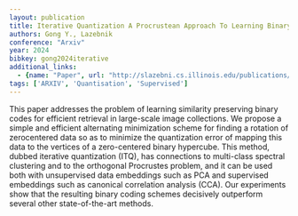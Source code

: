 ```yaml
---
layout: publication
title: Iterative Quantization A Procrustean Approach To Learning Binary Codes
authors: Gong Y., Lazebnik
conference: "Arxiv"
year: 2024
bibkey: gong2024iterative
additional_links:
  - {name: "Paper", url: "http://slazebni.cs.illinois.edu/publications/cvpr11_small_code.pdf"}
tags: ['ARXIV', 'Quantisation', 'Supervised']
---
```

This paper addresses the problem of learning similarity preserving binary codes for efficient retrieval in large-scale image collections. We propose a simple and efficient alternating minimization scheme for finding a rotation of zerocentered data so as to minimize the quantization error of mapping this data to the vertices of a zero-centered binary hypercube. This method, dubbed iterative quantization (ITQ), has connections to multi-class spectral clustering and to the orthogonal Procrustes problem, and it can be used both with unsupervised data embeddings such as PCA and supervised embeddings such as canonical correlation analysis (CCA). Our experiments show that the resulting binary coding schemes decisively outperform several other state-of-the-art methods.
